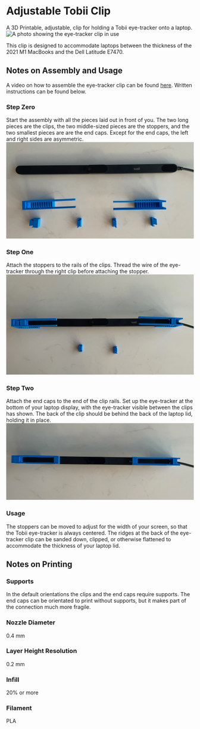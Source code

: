 # Adjustable Tobii Clip
A 3D Printable, adjustable, clip for holding a Tobii eye-tracker onto a laptop.
![A photo showing the eye-tracker clip in use](/images/clip_in_use.jpeg)

This clip is designed to accommodate laptops between the thickness of the 2021 M1 MacBooks and the Dell Latitude E7470.

## Notes on Assembly and Usage
A video on how to assemble the eye-tracker clip can be found [here](https://youtu.be/O6Jt8ge1TOA). Written instructions can be found below.

### Step Zero
Start the assembly with all the pieces laid out in front of you. 
The two long pieces are the clips, the two middle-sized pieces are the stoppers, and the two smallest pieces are are the end caps.
Except for the end caps, the left and right sides are asymmetric.
![Step zero of the eye-tracker clip assembly](/images/clip_step_0.jpeg)

### Step One
Attach the stoppers to the rails of the clips.
Thread the wire of the eye-tracker through the right clip before attaching the stopper.
![Step one of the eye-tracker clip assembly](/images/clip_step_1.jpeg)

### Step Two
Attach the end caps to the end of the clip rails.
Set up the eye-tracker at the bottom of your laptop display, with the eye-tracker visible between the clips has shown. The back of the clip should be behind the back of the laptop lid, holding it in place.
![Step two of the eye-tracker clip assembly](/images/clip_step_2.jpeg)

### Usage
The stoppers can be moved to adjust for the width of your screen, so that the Tobii eye-tracker is always centered.
The ridges at the back of the eye-tracker clip can be sanded down, clipped, or otherwise flattened to accommodate the thickness of your laptop lid.

## Notes on Printing
### Supports
In the default orientations the clips and the end caps require supports.
The end caps can be orientated to print without supports, but it makes part of the connection much more fragile.

### Nozzle Diameter
0.4 mm

### Layer Height Resolution
0.2 mm

### Infill
20% or more

### Filament
PLA

